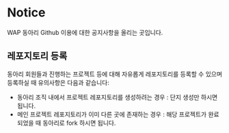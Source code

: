 # Notice
WAP 동아리 Github 이용에 대한 공지사항을 올리는 곳입니다.


레포지토리 등록
-------------
동아리 회원들과 진행하는 프로젝트 등에 대해 자유롭게 레포지토리를 등록할 수 있으며 등록하실 때 유의사항은 다음과 같습니다:

- 동아리 조직 내에서 프로젝트 레포지토리를 생성하려는 경우 : 단지 생성만 하시면 됩니다.
- 메인 프로젝트 레포지토리가 이미 다른 곳에 존재하는 경우 : 해당 프로젝트가 완료되었을 때 동아리로 fork 하시면 됩니다.
